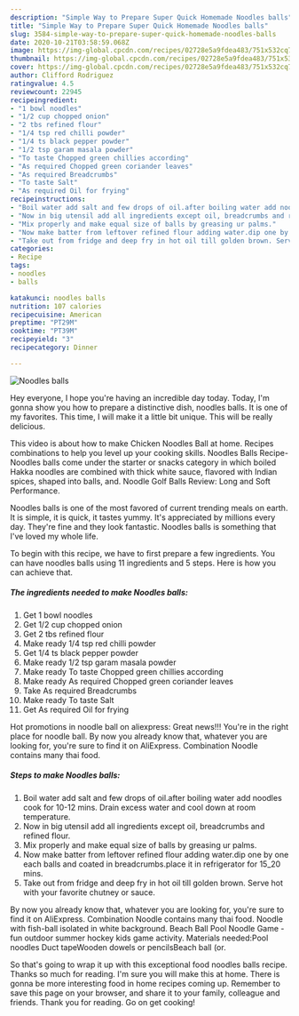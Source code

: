 ```yaml
---
description: "Simple Way to Prepare Super Quick Homemade Noodles balls"
title: "Simple Way to Prepare Super Quick Homemade Noodles balls"
slug: 3584-simple-way-to-prepare-super-quick-homemade-noodles-balls
date: 2020-10-21T03:58:59.068Z
image: https://img-global.cpcdn.com/recipes/02728e5a9fdea483/751x532cq70/noodles-balls-recipe-main-photo.jpg
thumbnail: https://img-global.cpcdn.com/recipes/02728e5a9fdea483/751x532cq70/noodles-balls-recipe-main-photo.jpg
cover: https://img-global.cpcdn.com/recipes/02728e5a9fdea483/751x532cq70/noodles-balls-recipe-main-photo.jpg
author: Clifford Rodriguez
ratingvalue: 4.5
reviewcount: 22945
recipeingredient:
- "1 bowl noodles"
- "1/2 cup chopped onion"
- "2 tbs refined flour"
- "1/4 tsp red chilli powder"
- "1/4 ts black pepper powder"
- "1/2 tsp garam masala powder"
- "To taste Chopped green chillies according"
- "As required Chopped green coriander leaves"
- "As required Breadcrumbs"
- "To taste Salt"
- "As required Oil for frying"
recipeinstructions:
- "Boil water add salt and few drops of oil.after boiling water add noodles cook for 10-12 mins. Drain excess water and cool down at room temperature."
- "Now in big utensil add all ingredients except oil, breadcrumbs and refined flour."
- "Mix properly and make equal size of balls by greasing ur palms."
- "Now make batter from leftover refined flour adding water.dip one by one each balls and coated in breadcrumbs.place it in refrigerator for 15_20 mins."
- "Take out from fridge and deep fry in hot oil till golden brown. Serve hot with your favorite chutney or sauce."
categories:
- Recipe
tags:
- noodles
- balls

katakunci: noodles balls 
nutrition: 107 calories
recipecuisine: American
preptime: "PT29M"
cooktime: "PT39M"
recipeyield: "3"
recipecategory: Dinner

---
```



![Noodles balls](https://img-global.cpcdn.com/recipes/02728e5a9fdea483/751x532cq70/noodles-balls-recipe-main-photo.jpg)

Hey everyone, I hope you're having an incredible day today. Today, I'm gonna show you how to prepare a distinctive dish, noodles balls. It is one of my favorites. This time, I will make it a little bit unique. This will be really delicious.

This video is about how to make Chicken Noodles Ball at home. Recipes combinations to help you level up your cooking skills. Noodles Balls Recipe-Noodles balls come under the starter or snacks category in which boiled Hakka noodles are combined with thick white sauce, flavored with Indian spices, shaped into balls, and. Noodle Golf Balls Review: Long and Soft Performance.

Noodles balls is one of the most favored of current trending meals on earth. It is simple, it is quick, it tastes yummy. It's appreciated by millions every day. They're fine and they look fantastic. Noodles balls is something that I've loved my whole life.


To begin with this recipe, we have to first prepare a few ingredients. You can have noodles balls using 11 ingredients and 5 steps. Here is how you can achieve that.

<!--inarticleads1-->

##### The ingredients needed to make Noodles balls:

1. Get 1 bowl noodles
1. Get 1/2 cup chopped onion
1. Get 2 tbs refined flour
1. Make ready 1/4 tsp red chilli powder
1. Get 1/4 ts black pepper powder
1. Make ready 1/2 tsp garam masala powder
1. Make ready To taste Chopped green chillies according
1. Make ready As required Chopped green coriander leaves
1. Take As required Breadcrumbs
1. Make ready To taste Salt
1. Get As required Oil for frying


Hot promotions in noodle ball on aliexpress: Great news!!! You&#39;re in the right place for noodle ball. By now you already know that, whatever you are looking for, you&#39;re sure to find it on AliExpress. Combination Noodle contains many thai food. 

<!--inarticleads2-->

##### Steps to make Noodles balls:

1. Boil water add salt and few drops of oil.after boiling water add noodles cook for 10-12 mins. Drain excess water and cool down at room temperature.
1. Now in big utensil add all ingredients except oil, breadcrumbs and refined flour.
1. Mix properly and make equal size of balls by greasing ur palms.
1. Now make batter from leftover refined flour adding water.dip one by one each balls and coated in breadcrumbs.place it in refrigerator for 15_20 mins.
1. Take out from fridge and deep fry in hot oil till golden brown. Serve hot with your favorite chutney or sauce.


By now you already know that, whatever you are looking for, you&#39;re sure to find it on AliExpress. Combination Noodle contains many thai food. Noodle with fish-ball isolated in white background. Beach Ball Pool Noodle Game - fun outdoor summer hockey kids game activity. Materials needed:Pool noodles Duct tapeWooden dowels or pencilsBeach ball (or. 

So that's going to wrap it up with this exceptional food noodles balls recipe. Thanks so much for reading. I'm sure you will make this at home. There is gonna be more interesting food in home recipes coming up. Remember to save this page on your browser, and share it to your family, colleague and friends. Thank you for reading. Go on get cooking!
